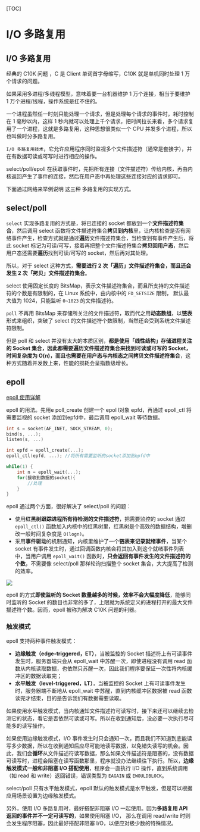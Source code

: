 
[TOC]
# I/O 多路复用

## I/O 多路复用

经典的 C10K 问题 ，C 是 Client 单词首字母缩写，C10K 就是单机同时处理 1 万个请求的问题。

如果采用多进程/多线程模型，意味着要一台机器维护 1 万个连接，相当于要维护 1 万个进程/线程，操作系统是扛不住的。

一个进程虽然任一时刻只能处理一个请求，但是处理每个请求的事件时，耗时控制在 1 毫秒以内，这样 1 秒内就可以处理上千个请求，把时间拉长来看，多个请求复用了一个进程，这就是多路复用，这种思想很类似一个 CPU 并发多个进程，所以也叫做时分多路复用。

 `I/O 多路复用技术`，它允许应用程序同时监视多个文件描述符（通常是套接字），并在有数据可读或可写时进行相应的操作。
 
 select/poll/epoll 在获取事件时，先把所有连接（文件描述符）传给内核，再由内核返回产生了事件的连接，然后在用户态中再处理这些连接对应的请求即可。
 
下面通过网络来举例说明 这三种 多路复用的实现方式。
## select/poll

`select` 实现多路复用的方式是，将已连接的 socket 都放到一个**文件描述符集合**，然后调用 select 函数将文件描述符集合**拷贝到内核**里，让内核检查是否有网络事件产生，检查方式就是通过**遍历**文件描述符集合，当检查到有事件产生后，将此 socket 标记为可读/可写，接着再把整个文件描述符集合**拷贝回用户态**，然后用户态还需要**遍历**找到可读/可写的 socket，然后再对其处理。

所以，对于 select 这种方式，**需要进行 2 次「遍历」文件描述符集合，而且还会发生 2 次「拷贝」文件描述符集合**。

select 使用固定长度的 BitsMap，表示文件描述符集合，而且所支持的文件描述符的个数是有限制的，在 Linux 系统中，由内核中的 `FD_SETSIZE` 限制， 默认最大值为 1024，只能监听 `0~1023` 的文件描述符。

`poll` 不再用 BitsMap 来存储所关注的文件描述符，取而代之用**动态数组**，以**链表**形式来组织，突破了 select 的文件描述符个数限制，当然还会受到系统文件描述符限制。

但是 poll 和 select 并没有太大的本质区别，**都是使用「线性结构」存储进程关注的 Socket 集合，因此都需要遍历文件描述符集合来找到可读或可写的 Socket，时间复杂度为 O(n)，而且也需要在用户态与内核态之间拷贝文件描述符集合**，这种方式随着并发数上来，性能的损耗会呈指数级增长。
## epoll

[epoll 使用详解](https://www.cnblogs.com/xuewangkai/p/11158576.html)

epoll 的用法。先用e poll_create 创建一个 epol l对象 epfd，再通过 epoll_ctl 将需要监视的 socket 添加到epfd中，最后调用 epoll_wait 等待数据。

```c
int s = socket(AF_INET, SOCK_STREAM, 0);
bind(s, ...);
listen(s, ...)

int epfd = epoll_create(...);
epoll_ctl(epfd, ...); //将所有需要监听的socket添加到epfd中

while(1) {
    int n = epoll_wait(...);
    for(接收到数据的socket){
        //处理
    }
}
```

epoll 通过两个方面，很好解决了 select/poll 的问题：

- 使用**红黑树跟踪进程所有待检测的文件描述符**，把需要监控的 socket 通过 `epoll_ctl()` 函数加入内核中的红黑树里，红黑树是个高效的数据结构，增删改一般时间复杂度是 `O(logn)`。
- 采用**事件驱动**的机制通知，内核里维护了一个**链表来记录就绪事件**，当某个 socket 有事件发生时，通过回调函数内核会将其加入到这个就绪事件列表中，当用户调用 `epoll_wait()` 函数时，**只会返回有事件发生的文件描述符的个数**，不需要像 select/poll 那样轮询扫描整个 socket 集合，大大提高了检测的效率。

![](https://camo.githubusercontent.com/1c17526ad053cc12e0ae3e0f293e1bb57487e8852d3c1cdd8995694d4dafcd60/68747470733a2f2f63646e2e6a7364656c6976722e6e65742f67682f7869616f6c696e636f6465722f496d616765486f737434406d61696e2f2545362539332538442545342542442539432545372542332542422545372542422539462f2545352541342539412545382542372541462545352541342538442545372539342541382f65706f6c6c2e706e67)

epoll 的方式**即使监听的 Socket 数量越多的时候，效率不会大幅度降低**，能够同时监听的 Socket 的数目也非常的多了，上限就为系统定义的进程打开的最大文件描述符个数。因而，epoll 被称为解决 C10K 问题的利器。
### 触发模式

epoll 支持两种事件触发模式：

- **边缘触发（edge-triggered，ET）**，当被监控的 Socket 描述符上有可读事件发生时，服务器端只会从 epoll_wait 中苏醒一次，即使进程没有调用 read 函数从内核读取数据，也依然只苏醒一次，因此我们程序要保证一次性将内核缓冲区的数据读取完；
- **水平触发（level-triggered，LT）**，当被监控的 Socket 上有可读事件发生时，服务器端不断地从 epoll_wait 中苏醒，直到内核缓冲区数据被 read 函数读完才结束，目的是告诉我们有数据需要读取。

如果使用水平触发模式，当内核通知文件描述符可读写时，接下来还可以继续去检测它的状态，看它是否依然可读或可写。所以在收到通知后，没必要一次执行尽可能多的读写操作。

如果使用边缘触发模式，I/O 事件发生时只会通知一次，而且我们不知道到底能读写多少数据，所以在收到通知后应尽可能地读写数据，以免错失读写的机会。因此，我们会**循环**从文件描述符读写数据，那么如果文件描述符是阻塞的，没有数据可读写时，进程会阻塞在读写函数那里，程序就没办法继续往下执行。所以，**边缘触发模式一般和非阻塞 I/O 搭配使用**，程序会一直执行 I/O 操作，直到系统调用（如 read 和 write）返回错误，错误类型为 `EAGAIN` 或 `EWOULDBLOCK`。

select/poll 只有水平触发模式，epoll 默认的触发模式是水平触发，但是可以根据应用场景设置为边缘触发模式。

另外，使用 I/O 多路复用时，最好搭配非阻塞 I/O 一起使用。因为**多路复用 API 返回的事件并不一定可读写的**，如果使用阻塞 I/O， 那么在调用 read/write 时则会发生程序阻塞，因此最好搭配非阻塞 I/O，以便应对极少数的特殊情况。

